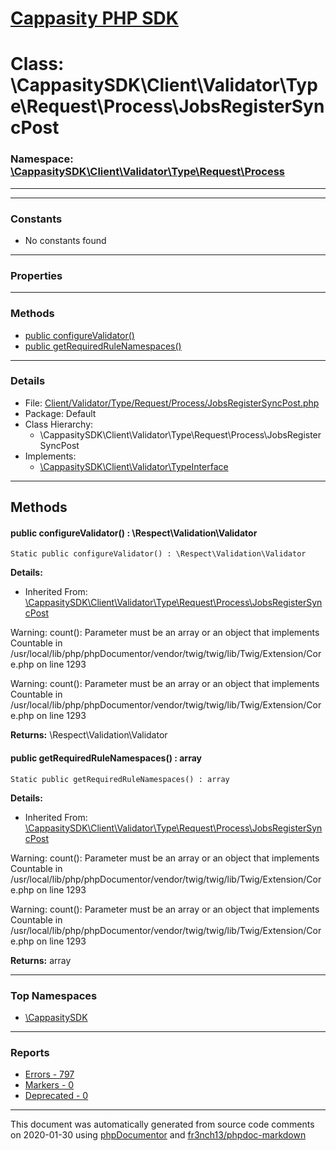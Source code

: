 # [Cappasity PHP SDK](../home.md)

# Class: \CappasitySDK\Client\Validator\Type\Request\Process\JobsRegisterSyncPost
### Namespace: [\CappasitySDK\Client\Validator\Type\Request\Process](../namespaces/CappasitySDK.Client.Validator.Type.Request.Process.md)
---
---
### Constants
* No constants found
---
### Properties
---
### Methods
* [public configureValidator()](../classes/CappasitySDK.Client.Validator.Type.Request.Process.JobsRegisterSyncPost.md#method_configureValidator)
* [public getRequiredRuleNamespaces()](../classes/CappasitySDK.Client.Validator.Type.Request.Process.JobsRegisterSyncPost.md#method_getRequiredRuleNamespaces)
---
### Details
* File: [Client/Validator/Type/Request/Process/JobsRegisterSyncPost.php](../files/Client.Validator.Type.Request.Process.JobsRegisterSyncPost.md)
* Package: Default
* Class Hierarchy:
  * \CappasitySDK\Client\Validator\Type\Request\Process\JobsRegisterSyncPost
* Implements:
  * [\CappasitySDK\Client\Validator\TypeInterface](../classes/CappasitySDK.Client.Validator.TypeInterface.md)

---
## Methods
<a name="method_configureValidator" class="anchor"></a>
#### public configureValidator() : \Respect\Validation\Validator

```
Static public configureValidator() : \Respect\Validation\Validator
```

**Details:**
* Inherited From: [\CappasitySDK\Client\Validator\Type\Request\Process\JobsRegisterSyncPost](../classes/CappasitySDK.Client.Validator.Type.Request.Process.JobsRegisterSyncPost.md)

Warning: count(): Parameter must be an array or an object that implements Countable in /usr/local/lib/php/phpDocumentor/vendor/twig/twig/lib/Twig/Extension/Core.php on line 1293

Warning: count(): Parameter must be an array or an object that implements Countable in /usr/local/lib/php/phpDocumentor/vendor/twig/twig/lib/Twig/Extension/Core.php on line 1293

**Returns:** \Respect\Validation\Validator


<a name="method_getRequiredRuleNamespaces" class="anchor"></a>
#### public getRequiredRuleNamespaces() : array

```
Static public getRequiredRuleNamespaces() : array
```

**Details:**
* Inherited From: [\CappasitySDK\Client\Validator\Type\Request\Process\JobsRegisterSyncPost](../classes/CappasitySDK.Client.Validator.Type.Request.Process.JobsRegisterSyncPost.md)

Warning: count(): Parameter must be an array or an object that implements Countable in /usr/local/lib/php/phpDocumentor/vendor/twig/twig/lib/Twig/Extension/Core.php on line 1293

Warning: count(): Parameter must be an array or an object that implements Countable in /usr/local/lib/php/phpDocumentor/vendor/twig/twig/lib/Twig/Extension/Core.php on line 1293

**Returns:** array



---

### Top Namespaces

* [\CappasitySDK](../namespaces/CappasitySDK.html.md)

---

### Reports
* [Errors - 797](../reports/errors.md)
* [Markers - 0](../reports/markers.md)
* [Deprecated - 0](../reports/deprecated.md)

---

This document was automatically generated from source code comments on 2020-01-30 using [phpDocumentor](http://www.phpdoc.org/) and [fr3nch13/phpdoc-markdown](https://github.com/fr3nch13/phpdoc-markdown)
